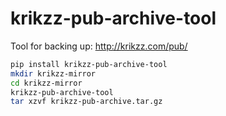 krikzz-pub-archive-tool
=======================
Tool for backing up: http://krikzz.com/pub/


```sh
pip install krikzz-pub-archive-tool
mkdir krikzz-mirror
cd krikzz-mirror
krikzz-pub-archive-tool
tar xzvf krikzz-pub-archive.tar.gz
```

